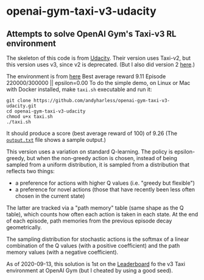# openai-gym-taxi-v3-udacity

## Attempts to solve OpenAI Gym's Taxi-v3 RL environment

The skeleton of this code is from [Udacity](https://github.com/udacity/deep-reinforcement-learning/tree/master/lab-taxi).  Their version uses Taxi-v2, but this version uses v3, since v2 is deprecated.  (But I also did version 2 [here](https://github.com/andyharless/openai-gym-taxi-v2-udacity).)

The environment is from [here](https://gym.openai.com/envs/Taxi-v3/)
Best average reward 9.11
Episode 220000/300000 || epsilon=0.00
To do the simple demo, on Linux or Mac with Docker installed, make `taxi.sh` executable and run it:
```
git clone https://github.com/andyharless/openai-gym-taxi-v3-udacity.git
cd openai-gym-taxi-v3-udacity
chmod u+x taxi.sh
./taxi.sh
```

It should produce a score (best average reward of 100) of 9.26  (The [`output.txt`](https://github.com/andyharless/openai-gym-taxi-v3-udacity/blob/master/output.txt) file shows a sample output.)

This version uses a variation on standard Q-learning.  The policy is epsilon-greedy, but when the non-greedy action is chosen, instead of being sampled from a uniform distribution, it is sampled from a distribution that reflects two things:
   - a preference for actions with higher Q values (i.e. "greedy but flexible")
   - a preference for novel actions (those that have recently been less often chosen in the current state)

The latter are tracked via a "path memory" table (same shape as the Q table), which counts how often each action is taken in each state.  At the end of each episode, path memories from the previous episode decay geometrically.  

The sampling distribution for stochastic actions is the softmax of a linear combination of the Q values (with a positive coefficient) and the path memory values (with a negative coefficient).

As of 2020-09-13, this solution is 1st on the [Leaderboard](https://github.com/openai/gym/wiki/Leaderboard#TaxiV3) fo the v3 Taxi environment at OpenAI Gym (but I cheated by using a good seed).
